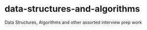 # data-structures-and-algorithms
Data Structures, Algorithms and other assorted interview prep work
